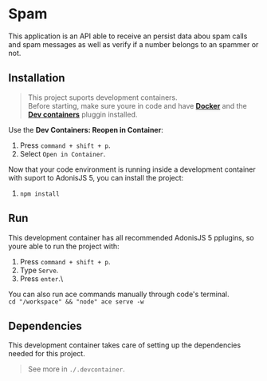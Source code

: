 # Spam
This application is an API able to receive an persist data abou spam calls and spam messages as well as verify if a number belongs to an spammer or not.

## Installation
> This project suports development containers.\
Before starting, make sure youre in code and have **[Docker](https://www.docker.com/)** and the **[Dev containers](https://marketplace.visualstudio.com/items?itemName=ms-vscode-remote.remote-containers)** pluggin installed.

Use the **Dev Containers: Reopen in Container**:
1. Press `command + shift + p`.
2. Select `Open in Container`.

Now that your code environment is running inside a development container with suport to AdonisJS 5, you can install the project:
1. `npm install`

## Run
This development container has all recommended AdonisJS 5 pplugins, so youre able to run the project with:
1. Press `command + shift + p`.
2. Type `Serve`.
3. Press `enter`.\

You can also run ace commands manually through code's terminal.\
`cd "/workspace" && "node" ace serve -w `

## Dependencies
This development container takes care of setting up the dependencies needed for this project.
> See more in `./.devcontainer`.